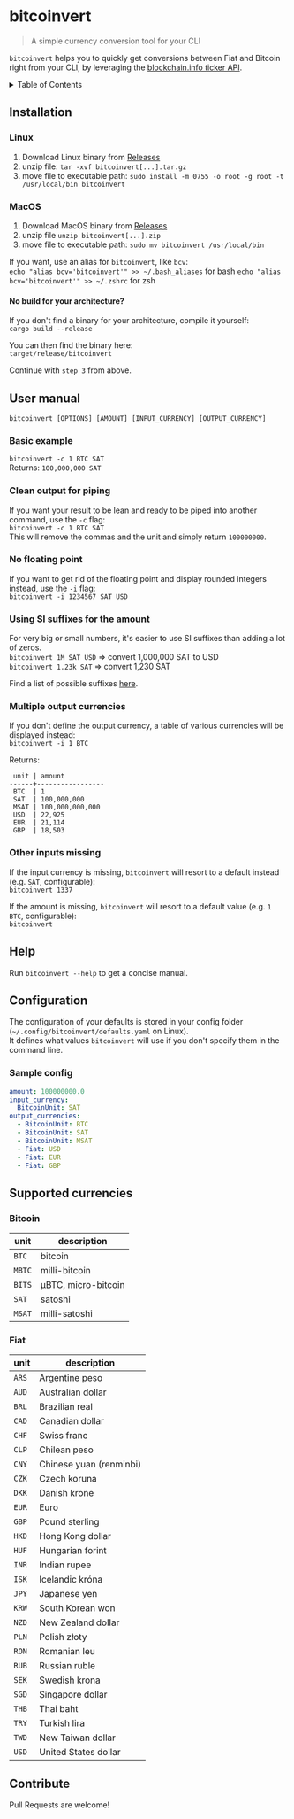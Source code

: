 # bitcoinvert

> A simple currency conversion tool for your CLI

`bitcoinvert` helps you to quickly get conversions between Fiat and Bitcoin right from your CLI,
by leveraging the [blockchain.info ticker API](https://blockchain.info/ticker).

<!-- TABLE OF CONTENTS -->
<details>
  <summary>Table of Contents</summary>
  <ol>
    <li>
      <a href="#installation">Installation</a>
      <ul>
        <li><a href="#linux">Linux</a></li>
      </ul>
    </li>
    <li>
      <a href="#user-manual">User manual</a>
      <ul>
        <li><a href="#basic-example">Basic example</a></li>
        <li><a href="#clean-output-for-piping">Clean output for piping</a></li>
        <li><a href="#no-floating-point">No floating point</a></li>
        <li><a href="#multiple-output-currencies">Multiple output currencies</a></li>
        <li><a href="#other-inputs-missing">Other inputs missing</a></li>
      </ul>
    </li>
    <li><a href="#configuration">Configuration</a></li>
    <li>
      <a href="#configuration">Configuration</a>
      <ul>
        <li><a href="#sample-config">Sample config</a></li>
      </ul>
    </li>
    <li>
      <a href="#supported-currencies">Supported currencies</a>
      <ul>
        <li><a href="#bitcoin">Bitcoin</a></li>
        <li><a href="#fiat">Fiat</a></li>
      </ul>
    </li>
    <li><a href="#contribute">Contribute</a></li>
  </ol>
</details>


## Installation
### Linux
1. Download Linux binary from [Releases](https://github.com/gcomte/bitcoinvert/releases)
2. unzip file: `tar -xvf bitcoinvert[...].tar.gz`
3. move file to executable path: `sudo install -m 0755 -o root -g root -t /usr/local/bin bitcoinvert`

### MacOS
1. Download MacOS binary from [Releases](https://github.com/gcomte/bitcoinvert/releases)
2. unzip file `unzip bitcoinvert[...].zip`
3. move file to executable path: `sudo mv bitcoinvert /usr/local/bin`


If you want, use an alias for `bitcoinvert`, like `bcv`:  
`echo "alias bcv='bitcoinvert'" >> ~/.bash_aliases` for bash
`echo "alias bcv='bitcoinvert'" >> ~/.zshrc` for zsh

#### No build for your architecture?
If you don't find a binary for your architecture, compile it yourself:    
`cargo build --release`

You can then find the binary here:  
`target/release/bitcoinvert`

Continue with `step 3` from above.

## User manual

`bitcoinvert [OPTIONS] [AMOUNT] [INPUT_CURRENCY] [OUTPUT_CURRENCY]`

### Basic example
`bitcoinvert -c 1 BTC SAT`  
Returns: `100,000,000 SAT`

### Clean output for piping
If you want your result to be lean and ready to be piped into another command, use the `-c` flag:    
`bitcoinvert -c 1 BTC SAT`  
This will remove the commas and the unit and simply return `100000000`.

### No floating point
If you want to get rid of the floating point and display rounded integers instead, use the `-i` flag:  
`bitcoinvert -i 1234567 SAT USD`

### Using SI suffixes for the amount
For very big or small numbers, it's easier to use SI suffixes than adding a lot of zeros.  
`bitcoinvert 1M SAT USD` => convert 1,000,000 SAT to USD  
`bitcoinvert 1.23k SAT` => convert 1,230 SAT

Find a list of possible suffixes [here](https://en.wikipedia.org/wiki/Metric_prefix#List_of_SI_prefixes).

### Multiple output currencies
If you don't define the output currency, a table of various currencies will be displayed instead:  
`bitcoinvert -i 1 BTC`

Returns:
```
 unit | amount          
------+-----------------
 BTC  | 1               
 SAT  | 100,000,000     
 MSAT | 100,000,000,000 
 USD  | 22,925          
 EUR  | 21,114          
 GBP  | 18,503
```

### Other inputs missing
If the input currency is missing, `bitcoinvert` will resort to a default instead (e.g. `SAT`, configurable):    
`bitcoinvert 1337`

If the amount is missing, `bitcoinvert` will resort to a default value (e.g. `1 BTC`, configurable):    
`bitcoinvert`

## Help
Run `bitcoinvert --help` to get a concise manual.

## Configuration
The configuration of your defaults is stored in your config folder (`~/.config/bitcoinvert/defaults.yaml` on Linux).  
It defines what values `bitcoinvert` will use if you don't specify them in the command line.

### Sample config
```yaml
amount: 100000000.0
input_currency:
  BitcoinUnit: SAT
output_currencies:
  - BitcoinUnit: BTC
  - BitcoinUnit: SAT
  - BitcoinUnit: MSAT
  - Fiat: USD
  - Fiat: EUR
  - Fiat: GBP
```

## Supported currencies

### Bitcoin
unit | description
--- | ---
`BTC` | bitcoin
`MBTC` | milli-bitcoin
`BITS` | μBTC, micro-bitcoin
`SAT` | satoshi
`MSAT` | milli-satoshi

### Fiat
unit | description
--- | ---
`ARS` | Argentine peso
`AUD` | Australian dollar
`BRL` | Brazilian real
`CAD` | Canadian dollar
`CHF` | Swiss franc
`CLP` | Chilean peso
`CNY` | Chinese yuan (renminbi)
`CZK` | Czech koruna
`DKK` | Danish krone
`EUR` | Euro
`GBP` | Pound sterling
`HKD` | Hong Kong dollar
`HUF` | Hungarian forint
`INR` | Indian rupee
`ISK` | Icelandic króna
`JPY` | Japanese yen
`KRW` | South Korean won
`NZD` | New Zealand dollar
`PLN` | Polish złoty
`RON` | Romanian leu
`RUB` | Russian ruble
`SEK` | Swedish krona
`SGD` | Singapore dollar
`THB` | Thai baht
`TRY` | Turkish lira
`TWD` | New Taiwan dollar
`USD` | United States dollar

## Contribute

Pull Requests are welcome!  

